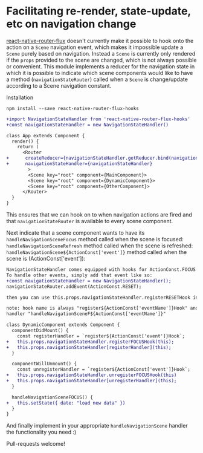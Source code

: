 # Facilitating re-render, state-update, etc on navigation change 

[react-native-router-flux](https://github.com/aksonov/react-native-router-flux)
doesn't currently make it possible to hook onto the action on a `Scene` 
navigation event, which makes it impossible update a `Scene` purely based on
navigation. Instead a `Scene` is currently only rendered if the `props`
provided to the scene are changed, which is not always possible or convenient.
This module implements a reducer for the navigation state in which it is
possible to indicate which scene components would like to have a method
(`navigationStateRouter`) called when a `Scene` is change/update according to a Scene navigation constant.

Installation

    npm install --save react-native-router-flux-hooks


```diff
+import NavigationStateHandler from 'react-native-router-flux-hooks'
+const navigationStateHandler = new NavigationStateHandler()

class App extends Component {
  render() {
    return (
      <Router 
+      createReducer={navigationStateHandler.getReducer.bind(navigationStateHandler)} 
+      navigationStateHandler={navigationStateHandler}
        >
        <Scene key="root" component={MainComponent}>
        <Scene key="root" component={DynamicComponent}>
        <Scene key="root" component={OtherComponent}>
      </Router>
  }
}
```

This ensures that we can hook on to when navigation actions are fired and
that `navigationStateRouter` is available to every scene component.

Next indicate that a scene component wants to have its
`handleNavigationSceneFocus` method called when the scene is focused:
`handleNavigationSceneRefresh` method called when the scene is refreshed:
`handleNavigationScene${ActionConst['event']}` method called when the scene is (ActionConst['event']):

```diff
NavigationStateHandler comes equipped with hooks for ActionConst.FOCUS and ActionConst.REFRESH.
To handle other events, simply add that event like so: 
+const navigationStateHandler = new NavigationStateHandler();
navigationStateRouter.addEvent(ActionConst.RESET);

then you can use this.props.navigationStateHandler.registerRESETHook in your component..

note: hook name is always "register${ActionConst['eventName']}Hook" and
handler "handleNavigationSceneF${ActionConst['eventName']}"
```

```diff
class DynamicComponent extends Component {
  componentDidMount() {
    const registerHandler = `register${ActionConst['event']}Hook`; 
+   this.props.navigationStateHandler.registerFOCUSHook(this);
+   this.props.navigationStateHandler[registerHandler](this);
  }

  componentWillUnmount() {
    const unregisterHandler = `register${ActionConst['event']}Hook`; 
+   this.props.navigationStateHandler.unregisterFOCUSHook(this)
+   this.props.navigationStateHandler[unregisterHandler](this);
  }

  handleNavigationSceneFOCUS() {
+   this.setState({ date: "load new data" })
  }
}
```

And finally implement in your appropriate `handleNavigationScene` handler the functionality you need :)

Pull-requests welcome!
